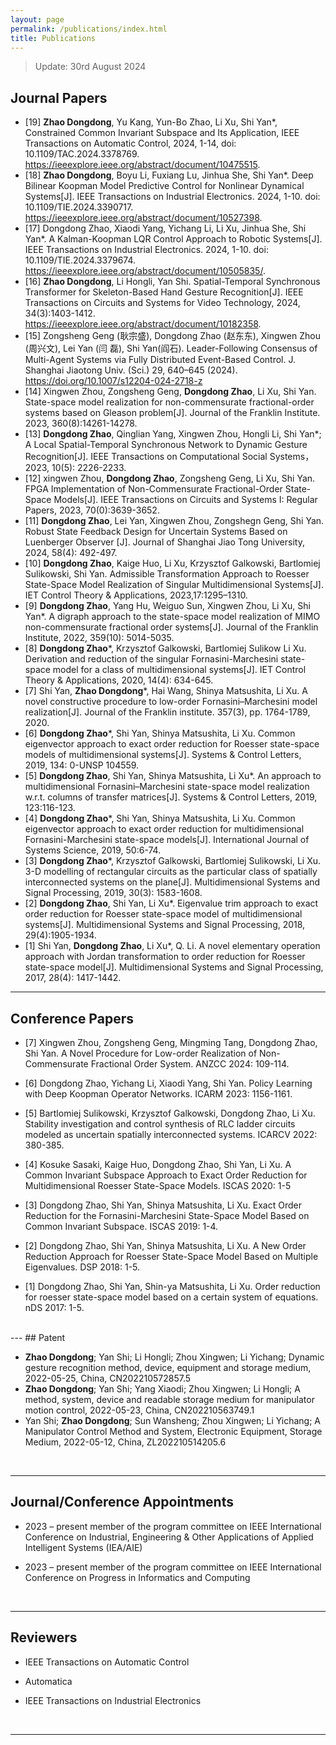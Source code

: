 ```yaml
---
layout: page
permalink: /publications/index.html
title: Publications
---
```


> Update: 30rd August 2024
>


## Journal Papers

- [19] **Zhao Dongdong**, Yu Kang, Yun-Bo Zhao, Li Xu, Shi Yan*, Constrained Common Invariant Subspace and Its Application, IEEE Transactions on Automatic Control, 2024, 1-14, doi: 10.1109/TAC.2024.3378769. https://ieeexplore.ieee.org/abstract/document/10475515.
- [18] **Zhao Dongdong**, Boyu Li, Fuxiang Lu, Jinhua She, Shi Yan*. Deep Bilinear Koopman Model Predictive Control for Nonlinear Dynamical Systems[J]. IEEE Transactions on Industrial Electronics. 2024, 1-10. doi: 10.1109/TIE.2024.3390717. https://ieeexplore.ieee.org/abstract/document/10527398.
- [17] Dongdong Zhao, Xiaodi Yang, Yichang Li, Li Xu, Jinhua She, Shi Yan*. A Kalman-Koopman LQR Control Approach to Robotic Systems[J]. IEEE Transactions on Industrial Electronics. 2024, 1-10. doi: 10.1109/TIE.2024.3379674. https://ieeexplore.ieee.org/abstract/document/10505835/.
- [16] **Zhao Dongdong**, Li Hongli, Yan Shi. Spatial-Temporal Synchronous Transformer for Skeleton-Based Hand Gesture Recognition[J]. IEEE Transactions on Circuits and Systems for Video Technology, 2024, 34(3):1403-1412. https://ieeexplore.ieee.org/abstract/document/10182358. 
- [15] Zongsheng Geng  (耿宗盛), Dongdong Zhao  (赵东东), Xingwen Zhou  (周兴文), Lei Yan  (闫 磊), Shi Yan(阎石). Leader-Following Consensus of Multi-Agent Systems via Fully Distributed Event-Based Control. J. Shanghai Jiaotong Univ. (Sci.) 29, 640–645 (2024). https://doi.org/10.1007/s12204-024-2718-z
- [14] Xingwen Zhou, Zongsheng Geng, **Dongdong Zhao**, Li Xu, Shi Yan. State-space model realization for non-commensurate fractional-order systems based on Gleason problem[J]. Journal of the Franklin Institute. 2023, 360(8):14261-14278.
- [13] **Dongdong Zhao**, Qinglian Yang, Xingwen Zhou, Hongli Li, Shi Yan*; A Local Spatial-Temporal Synchronous Network to Dynamic Gesture Recognition[J]. IEEE Transactions on Computational Social Systems，2023, 10(5): 2226-2233.
- [12] xingwen Zhou, **Dongdong Zhao**, Zongsheng Geng, Li Xu, Shi Yan. FPGA Implementation of Non-Commensurate Fractional-Order State-Space Models[J]. IEEE Transactions on Circuits and Systems I: Regular Papers, 2023, 70(0):3639-3652.
- [11] **Dongdong Zhao**, Lei Yan, Xingwen Zhou, Zongshegn Geng, Shi Yan. Robust State Feedback Design for Uncertain Systems Based on Luenberger Observer [J]. Journal of Shanghai Jiao Tong University, 2024, 58(4): 492-497.
- [10] **Dongdong Zhao**, Kaige Huo, Li Xu, Krzysztof Galkowski, Bartlomiej Sulikowski, Shi Yan. Admissible Transformation Approach to Roesser State-Space Model Realization of Singular Multidimensional Systems[J]. IET Control Theory & Applications, 2023,17:1295–1310.
- [9] **Dongdong Zhao**, Yang Hu, Weiguo Sun, Xingwen Zhou, Li Xu, Shi Yan*. A digraph approach to the state-space model realization of MIMO non-commensurate fractional order systems[J]. Journal of the Franklin Institute, 2022, 359(10): 5014-5035.
- [8] **Dongdong Zhao***,  Krzysztof Galkowski, Bartlomiej Sulikow Li Xu. Derivation and reduction of the singular Fornasini-Marchesini state-space model for a class of multidimensional systems[J]. IET Control Theory & Applications, 2020, 14(4): 634-645.
- [7] Shi Yan, **Zhao Dongdong***, Hai Wang, Shinya Matsushita, Li Xu. A novel constructive procedure to low-order Fornasini–Marchesini model realization[J]. Journal of the Franklin institute. 357(3), pp. 1764-1789, 2020.
- [6] **Dongdong Zhao***, Shi Yan, Shinya Matsushita, Li Xu. Common eigenvector approach to exact order reduction for Roesser state-space models of multidimensional systems[J]. Systems & Control Letters, 2019, 134: 0-UNSP 104559.
- [5] **Dongdong Zhao**, Shi Yan, Shinya Matsushita, Li Xu*. An approach to multidimensional Fornasini–Marchesini state-space model realization w.r.t. columns of transfer matrices[J]. Systems & Control Letters, 2019, 123:116-123.
- [4] **Dongdong Zhao***, Shi Yan, Shinya Matsushita, Li Xu. Common eigenvector approach to exact order reduction for multidimensional Fornasini-Marchesini state-space models[J]. International Journal of Systems Science, 2019, 50:6-74.
- [3] **Dongdong Zhao***, Krzysztof Galkowski, Bartlomiej Sulikowski,  Li Xu. 3-D modelling of rectangular circuits as the particular class of spatially interconnected systems on the plane[J]. Multidimensional Systems and Signal Processing, 2019, 30(3): 1583-1608.
- [2] **Dongdong Zhao**, Shi Yan, Li Xu*. Eigenvalue trim approach to exact order reduction for Roesser state-space model of multidimensional systems[J]. Multidimensional Systems and Signal Processing, 2018, 29(4):1905-1934.
- [1] Shi Yan, **Dongdong Zhao**, Li Xu*, Q. Li. A novel elementary operation approach with Jordan transformation to order reduction for Roesser state-space model[J]. Multidimensional Systems and Signal Processing, 2017, 28(4): 1417-1442.
  <br>

---
## Conference Papers
- [7] 	Xingwen Zhou, Zongsheng Geng, Mingming Tang, Dongdong Zhao, Shi Yan. A Novel Procedure for Low-order Realization of Non-Commensurate Fractional Order System. ANZCC 2024: 109-114.

- [6] Dongdong Zhao, Yichang Li, Xiaodi Yang, Shi Yan. Policy Learning with Deep Koopman Operator Networks. ICARM 2023: 1156-1161.
   
- [5] Bartlomiej Sulikowski, Krzysztof Galkowski, Dongdong Zhao, Li Xu.  Stability investigation and control synthesis of RLC ladder circuits modeled as uncertain spatially interconnected systems. ICARCV 2022: 380-385.
  
- [4] Kosuke Sasaki, Kaige Huo, Dongdong Zhao, Shi Yan, Li Xu. A Common Invariant Subspace Approach to Exact Order Reduction for Multidimensional Roesser State-Space Models. ISCAS 2020: 1-5
  
- [3] Dongdong Zhao, Shi Yan, Shinya Matsushita, Li Xu. Exact Order Reduction for the Fornasini-Marchesini State-Space Model Based on Common Invariant Subspace. ISCAS 2019: 1-4.

- [2] Dongdong Zhao, Shi Yan, Shinya Matsushita, Li Xu. A New Order Reduction Approach for Roesser State-Space Model Based on Multiple Eigenvalues. DSP 2018: 1-5.

- [1] Dongdong Zhao, Shi Yan, Shin-ya Matsushita, Li Xu. Order reduction for roesser state-space model based on a certain system of equations.  nDS 2017: 1-5.

<br>
---
## Patent

- **Zhao Dongdong**; Yan Shi; Li Hongli; Zhou Xingwen; Li Yichang; Dynamic gesture recognition method, device, equipment and storage medium, 2022-05-25, China, CN202210572857.5
-  **Zhao Dongdong**; Yan Shi; Yang Xiaodi; Zhou Xingwen; Li Hongli; A method, system, device and readable storage medium for manipulator motion control, 2022-05-23, China, CN202210563749.1
-  Yan Shi; **Zhao Dongdong**; Sun Wansheng; Zhou Xingwen; Li Yichang; A Manipulator Control Method and System, Electronic Equipment, Storage Medium, 2022-05-12, China, ZL202210514205.6

  <br>

---
## Journal/Conference Appointments

- 2023 – present member of the program committee on IEEE International Conference on Industrial, Engineering & Other Applications of Applied Intelligent Systems (IEA/AIE)  
- 2023 – present member of the program committee on IEEE International Conference on Progress in Informatics and Computing

  <br>

---

## Reviewers

- IEEE Transactions on Automatic Control
- Automatica
- IEEE Transactions on Industrial Electronics

  <br>

---
